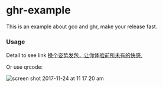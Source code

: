 # ghr-example
This is an example about gco and ghr, make your release fast.

### Usage

Detail to see link [换个姿势发包，让你体验前所未有的快感](https://mp.weixin.qq.com/s?timestamp=1511493426&src=3&ver=1&signature=ZxoRL1oRRekJnpWGHisqoBsMuQO2Z0Mo9vUp20hu7ZSRaP7WAYVZtDTf3HXBWJdmyudgaz1-lxjXinctXycjpbQm0IVarn*pWEI-pDLvu1QHJA722xQIIeNSoKDVNlHLF-SuBP20FcB48Qkchug4XiEYro8o8cRcdyuuRWfb8LY=),

Or use qrcode:

![screen shot 2017-11-24 at 11 17 20 am](https://user-images.githubusercontent.com/1459834/33194227-6cbe4a3a-d109-11e7-98a4-15d44b5311d2.png)






